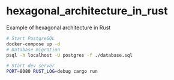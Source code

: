 # hexagonal_architecture_in_rust

Example of hexagonal architecture in Rust

```bash
# Start PostgreSQL
docker-compose up -d
# Database migration
psql -h localhost -U postgres -f ./database.sql

# Start dev server
PORT=8080 RUST_LOG=debug cargo run
```
